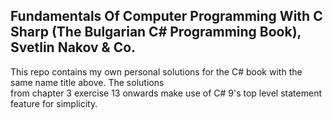 ## Fundamentals Of Computer Programming With C Sharp (The Bulgarian C# Programming Book), Svetlin Nakov & Co.
This repo contains my own personal solutions for the C# book with the same name title above.  The solutions  
from chapter 3 exercise 13 onwards make use of C# 9's top level statement feature for simplicity.
